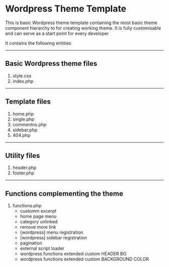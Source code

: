 Wordpress Theme Template
============================

This is basic Wordpress theme template containing the most
basic theme component hierarchy to for creating working theme.
It is fully customisable and can serve as a start point for every developer

It contains the following entities

---------------------------------
Basic Wordpress theme files
---------------------------------
1. style.css
2. index.php

---------------------------------
Template files
---------------------------------

1. home.php 
2. single.php
3. commentns.php
4. sidebar.php 	
5. 404.php

---------------------------------
Utility files
---------------------------------

1. header.php
2. footer.php

---------------------------------
Functions complementing the theme
---------------------------------
1. functions.php
	* customm excerpt
	* home page menu
	* category unlinked
	* remove more link
	* [wordpress] menu registration
	* [wordpress] sidebar registration
	* pagination 
	* external script loader
	* wordpress functions extended custom HEADER BG
	* wordpress functions extended custom BACKGROUND COLOR
